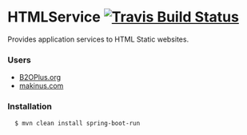 



# HTMLService [![Travis Build Status](https://travis-ci.org/B2OPlus/HTMLService.svg?branch=master)](https://travis-ci.org/B2OPlus/HTMLService)

Provides application services to HTML Static websites.



### Users

  - [B2OPlus.org](http://b2oplus.org)
  - [makinus.com](http://makinus.com)
  

### Installation

```sh
  $ mvn clean install spring-boot-run
```

